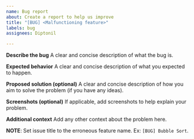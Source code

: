 ```yaml
---
name: Bug report
about: Create a report to help us improve
title: "[BUG] <Malfunctioning feature>"
labels: bug
assignees: Diptonil

---
```


**Describe the bug**
A clear and concise description of what the bug is.

**Expected behavior**
A clear and concise description of what you expected to happen.

**Proposed solution (optional)**
A clear and concise description of how you aim to solve the problem (if you have any ideas).

**Screenshots (optional)**
If applicable, add screenshots to help explain your problem.

**Additional context**
Add any other context about the problem here.

**NOTE**: Set issue title to the erroneous feature name. Ex: `[BUG] Bubble Sort`.
